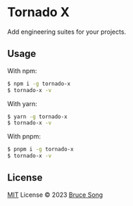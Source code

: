 # Tornado X

Add engineering suites for your projects.

## Usage

With npm:

```bash
$ npm i -g tornado-x
$ tornado-x -v
```

With yarn:

```bash
$ yarn -g tornado-x
$ tornado-x -v
```

With pnpm:

```bash
$ pnpm i -g tornado-x
$ tornado-x -v
```

## License

[MIT](/LICENSE) License &copy; 2023 [Bruce Song](https://github.com/recallwei)
